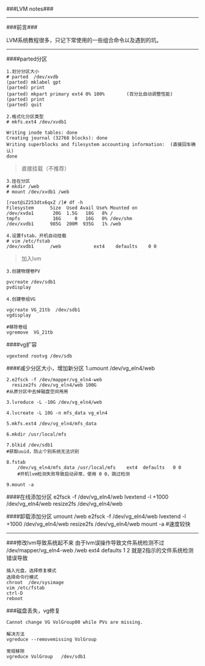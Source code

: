 ###LVM notes###

***
###前言###

LVM系统教程很多，只记下常使用的一些组合命令以及遇到的坑。
***

####parted分区

	1.划分分区大小
	# parted  /dev/xvdb
	(parted) mklabel gpt
	(parted) print 
	(parted) mkpart primary ext4 0% 100%        (百分比自动调整性能)                              
	(parted) print
	(parted) quit
	
	2.格式化分区类型
	# mkfs.ext4 /dev/xvdb1
	
	Writing inode tables: done                            
	Creating journal (32768 blocks): done
	Writing superblocks and filesystem accounting information:  (直接回车确认)
	done
	
	

>直接挂载（不推荐）

	3.挂在分区
	# mkdir /web
	# mount /dev/xvdb1 /web
	
	[root@iZ253dtx6qxZ /]# df -h
	Filesystem      Size  Used Avail Use% Mounted on
	/dev/xvda1       20G  1.5G   18G   8% /
	tmpfs            16G     0   16G   0% /dev/shm
	/dev/xvdb1      985G  200M  935G   1% /web
	
	4.设置fstab，开机自动挂载
	# vim /etc/fstab
	/dev/xvdb1		/web			ext4	defaults	0 0

>加入lvm

	3.创建物理卷PV

	pvcreate /dev/sdb1
	pvdisplay

	4.创建卷组VG

	vgcreate VG_21tb  /dev/sdb1
	vgdisplay

	#移除卷组
	vgremove  VG_21tb

####vg扩容

	vgextend rootvg /dev/sdb 	



####减少分区大小，增加新分区
	1.umount /dev/vg_eln4/web
	  
	2.e2fsck -f /dev/mapper/vg_eln4-web
	  resize2fs /dev/vg_eln4/web 100G
	#从原分区中去掉磁盘空间用用
	
	3.lvreduce -L -10G /dev/vg_eln4/web
	
	4.lvcreate -L 10G -n mfs_data vg_eln4
	
	5.mkfs.ext4 /dev/vg_eln4/mfs_data
	
	6.mkdir /usr/local/mfs

	7.blkid /dev/sdb1
	#获取uuid，防止个别系统无法识别
	
	8.fstab
		/dev/vg_eln4/mfs_data /usr/local/mfs    ext4  defaults   0 0
		#开机lvm检测失败导致启动异常，使用 0 0，跳过检测
	
	9.mount -a

####在线添加分区
	e2fsck -f /dev/vg_eln4/web
	lvextend -l +1000 /dev/vg_eln4/web
	resize2fs /dev/vg_eln4/web

####卸载添加分区
	umount /web
	e2fsck -f /dev/vg_eln4/web
	lvextend -l +1000 /dev/vg_eln4/web
	resize2fs /dev/vg_eln4/web
	mount -a
	#速度较快

***
###修改lvm导致系统起不来
	由于lvm误操作导致文件系统检测不过
	/dev/mapper/vg_eln4-web /web   ext4    defaults        1 2
	就是2指示的文件系统检测错误导致

	插入光盘，选择修复模式
	选择命令行模式
	chroot  /dev/sysimage
	vim /etc/fstab
	ctrl-D
	reboot

###磁盘丢失，vg修复

	Cannot change VG VolGroup00 while PVs are missing.

	解决方法
	vgreduce --removemissing VolGroup

	常规移除
	vgreduce VolGroup   /dev/sdb1



